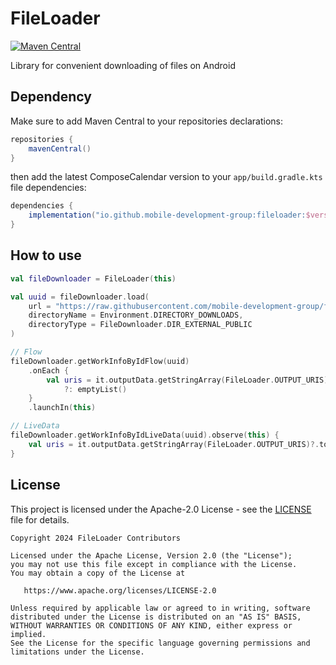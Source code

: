 # FileLoader

[![Maven Central](https://img.shields.io/maven-central/v/io.github.mobile-development-group/fileloader.svg?label=Maven%20Central)](https://central.sonatype.com/namespace/io.github.mobile-development-group)

Library for convenient downloading of files on Android

## Dependency

Make sure to add Maven Central to your repositories declarations:

```groovy
repositories {
    mavenCentral()
}
```

then add the latest ComposeCalendar version to your `app/build.gradle.kts` file dependencies:

```groovy
dependencies {
    implementation("io.github.mobile-development-group:fileloader:$version")
}
```

## How to use

```kotlin
val fileDownloader = FileLoader(this)

val uuid = fileDownloader.load(
    url = "https://raw.githubusercontent.com/mobile-development-group/fileloader/main/assets/kittens.jpeg",
    directoryName = Environment.DIRECTORY_DOWNLOADS,
    directoryType = FileDownloader.DIR_EXTERNAL_PUBLIC
)

// Flow
fileDownloader.getWorkInfoByIdFlow(uuid)
    .onEach {
        val uris = it.outputData.getStringArray(FileLoader.OUTPUT_URIS)?.toList()
            ?: emptyList()
    }
    .launchIn(this)

// LiveData
fileDownloader.getWorkInfoByIdLiveData(uuid).observe(this) {
    val uris = it.outputData.getStringArray(FileLoader.OUTPUT_URIS)?.toList()
}
```

## License
This project is licensed under the Apache-2.0 License - see the [LICENSE](LICENSE.txt) file for details.

```
Copyright 2024 FileLoader Contributors

Licensed under the Apache License, Version 2.0 (the "License");
you may not use this file except in compliance with the License.
You may obtain a copy of the License at

   https://www.apache.org/licenses/LICENSE-2.0

Unless required by applicable law or agreed to in writing, software
distributed under the License is distributed on an "AS IS" BASIS,
WITHOUT WARRANTIES OR CONDITIONS OF ANY KIND, either express or implied.
See the License for the specific language governing permissions and
limitations under the License.
```